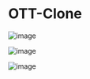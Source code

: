 # OTT-Clone

![image](https://user-images.githubusercontent.com/74042644/206734452-f982f9de-9010-4539-81c6-e40d5f864682.png)

![image](https://user-images.githubusercontent.com/74042644/206734527-e576a030-502c-41ef-ae2e-bd94226dada4.png)

![image](https://user-images.githubusercontent.com/74042644/206734564-18d35ed1-d3b4-4177-bb43-b34ac0470a2c.png)
